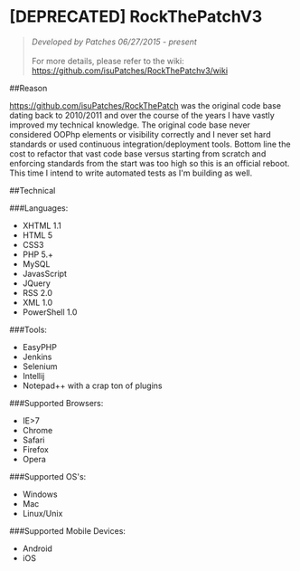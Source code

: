 # [DEPRECATED] RockThePatchV3

> *Developed by Patches 06/27/2015 - present* <br/><br/>
> For more details, please refer to the wiki: https://github.com/isuPatches/RockThePatchv3/wiki

##Reason 

https://github.com/isuPatches/RockThePatch was the original code base dating back to 2010/2011 and over the course of 
the years I have vastly improved my technical knowledge.  The original code base never considered OOPhp elements or visibility
correctly and I never set hard standards or used continuous integration/deployment tools.  Bottom line the cost to refactor 
that vast code base versus starting from scratch and enforcing standards from the start was too high so this is an official 
reboot.  This time I intend to write automated tests as I'm building as well.

##Technical

###Languages:

- XHTML 1.1
- HTML 5
- CSS3
- PHP 5.+
- MySQL
- JavasScript
- JQuery
- RSS 2.0
- XML 1.0
- PowerShell 1.0

###Tools:

- EasyPHP
- Jenkins
- Selenium
- Intellij
- Notepad++ with a crap ton of plugins

###Supported Browsers:

 - IE>7
 - Chrome
 - Safari
 - Firefox
 - Opera

###Supported OS's:

- Windows
- Mac
- Linux/Unix

###Supported Mobile Devices:

- Android
- iOS
